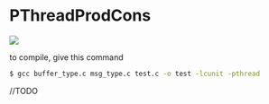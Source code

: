 # PThreadProdCons
![](http://posix.co.uk/wp-content/uploads/2015/06/Web-Logo2-300x138.png)

to compile, give this command

```sh
$ gcc buffer_type.c msg_type.c test.c -o test -lcunit -pthread
```
//TODO
